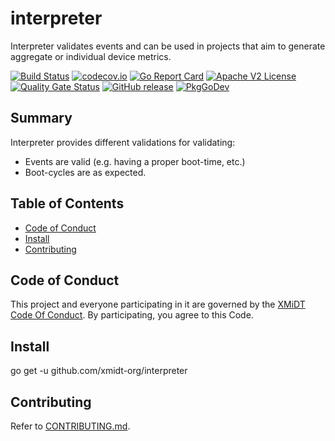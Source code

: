 # interpreter

Interpreter validates events and can be used in projects that aim to generate aggregate or individual device metrics.

[![Build Status](https://travis-ci.com/xmidt-org/interpreter.svg?branch=main)](https://travis-ci.com/xmidt-org/interpreter)
[![codecov.io](http://codecov.io/github/xmidt-org/interpreter/coverage.svg?branch=main)](http://codecov.io/github/xmidt-org/interpreter?branch=main)
[![Go Report Card](https://goreportcard.com/badge/github.com/xmidt-org/interpreter)](https://goreportcard.com/report/github.com/xmidt-org/interpreter)
[![Apache V2 License](http://img.shields.io/badge/license-Apache%20V2-blue.svg)](https://github.com/xmidt-org/interpreter/blob/main/LICENSE)
[![Quality Gate Status](https://sonarcloud.io/api/project_badges/measure?project=xmidt-org_PROJECT&metric=alert_status)](https://sonarcloud.io/dashboard?id=xmidt-org_PROJECT)
[![GitHub release](https://img.shields.io/github/release/xmidt-org/interpreter.svg)](CHANGELOG.md)
[![PkgGoDev](https://pkg.go.dev/badge/github.com/xmidt-org/interpreter)](https://pkg.go.dev/github.com/xmidt-org/interpreter)


## Summary

Interpreter provides different validations for validating:

* Events are valid (e.g. having a proper boot-time, etc.)
* Boot-cycles are as expected.

## Table of Contents
  - [Code of Conduct](#code-of-conduct)
  - [Install](#install)
  - [Contributing](#contributing)

## Code of Conduct

This project and everyone participating in it are governed by the [XMiDT Code Of Conduct](https://xmidt.io/code_of_conduct/). 
By participating, you agree to this Code.

## Install
go get -u github.com/xmidt-org/interpreter

## Contributing

Refer to [CONTRIBUTING.md](CONTRIBUTING.md).

